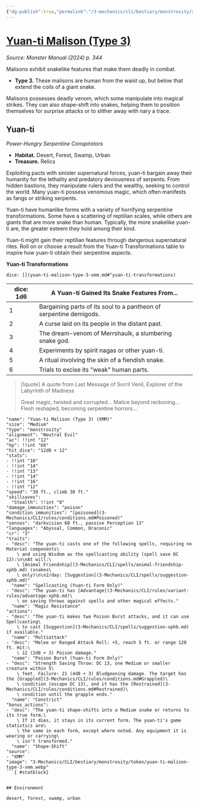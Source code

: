 ```yaml
---
{"dg-publish":true,"permalink":"/3-mechanics/cli/bestiary/monstrosity/yuan-ti-malison-type-3-xmm/","tags":["ttrpg-cli/compendium/src/5e/xmm","ttrpg-cli/monster/cr/3","ttrpg-cli/monster/environment/desert","ttrpg-cli/monster/environment/forest","ttrpg-cli/monster/environment/swamp","ttrpg-cli/monster/environment/urban","ttrpg-cli/monster/size/medium","ttrpg-cli/monster/type/monstrosity"],"noteIcon":""}
---
```


# [Yuan-ti Malison (Type 3)](3-Mechanics\CLI\bestiary\monstrosity/yuan-ti-malison-type-3-xmm.md)
*Source: Monster Manual (2024) p. 344*  

Malisons exhibit snakelike features that make them deadly in combat.

- **Type 3.** These malisons are human from the waist up, but below that extend the coils of a giant snake.  

Malisons possesses deadly venom, which some manipulate into magical strikes. They can also shape-shift into snakes, helping them to position themselves for surprise attacks or to slither away with nary a trace.

## Yuan-ti

*Power-Hungry Serpentine Conspirators*

- **Habitat.** Desert, Forest, Swamp, Urban  
- **Treasure.** Relics  

Exploiting pacts with sinister supernatural forces, yuan-ti bargain away their humanity for the lethality and predatory deviousness of serpents. From hidden bastions, they manipulate rulers and the wealthy, seeking to control the world. Many yuan-ti possess venomous magic, which often manifests as fangs or striking serpents.

Yuan-ti have humanlike forms with a variety of horrifying serpentine transformations. Some have a scattering of reptilian scales, while others are giants that are more snake than human. Typically, the more snakelike yuan-ti are, the greater esteem they hold among their kind.

Yuan-ti might gain their reptilian features through dangerous supernatural rites. Roll on or choose a result from the Yuan-ti Transformations table to inspire how yuan-ti obtain their serpentine aspects.

**Yuan-ti Transformations**

`dice: [](yuan-ti-malison-type-3-xmm.md#^yuan-ti-transformations)`

| dice: 1d6 | A Yuan-ti Gained Its Snake Features From... |
|-----------|---------------------------------------------|
| 1 | Bargaining parts of its soul to a pantheon of serpentine demigods. |
| 2 | A curse laid on its people in the distant past. |
| 3 | The dream-venom of Merrshaulk, a slumbering snake god. |
| 4 | Experiments by spirit nagas or other yuan-ti. |
| 5 | A ritual involving the skin of a fiendish snake. |
| 6 | Trials to excise its "weak" human parts. |{ #yuan-ti-transformations}


> [!quote] A quote from Last Message of Sorril Venil, Explorer of the Labyrinth of Madness  
> 
> Great magic, twisted and corrupted... Malice beyond reckoning... Flesh reshaped, becoming serpentine horrors...


```statblock
"name": "Yuan-ti Malison (Type 3) (XMM)"
"size": "Medium"
"type": "monstrosity"
"alignment": "Neutral Evil"
"ac": !!int "12"
"hp": !!int "66"
"hit_dice": "12d8 + 12"
"stats":
- !!int "16"
- !!int "14"
- !!int "13"
- !!int "14"
- !!int "16"
- !!int "12"
"speed": "30 ft., climb 30 ft."
"skillsaves":
  "Stealth": !!int "0"
"damage_immunities": "poison"
"condition_immunities": "[poisoned](3-Mechanics/CLI/rules/conditions.md#Poisoned)"
"senses": "darkvision 60 ft., passive Perception 13"
"languages": "Abyssal, Common, Draconic"
"cr": "3"
"traits":
- "desc": "The yuan-ti casts one of the following spells, requiring no Material components\
    \ and using Wisdom as the spellcasting ability (spell save DC 13):\n\nAt will:\
    \ [Animal Friendship](3-Mechanics/CLI/spells/animal-friendship-xphb.md) (snakes\
    \ only)\n\n2/day: [Suggestion](3-Mechanics/CLI/spells/suggestion-xphb.md)"
  "name": "Spellcasting (Yuan-ti Form Only)"
- "desc": "The yuan-ti has [Advantage](3-Mechanics/CLI/rules/variant-rules/advantage-xphb.md)\
    \ on saving throws against spells and other magical effects."
  "name": "Magic Resistance"
"actions":
- "desc": "The yuan-ti makes two Poison Burst attacks, and it can use Spellcasting\
    \ to cast [Suggestion](3-Mechanics/CLI/spells/suggestion-xphb.md) if available."
  "name": "Multiattack"
- "desc": "Melee or Ranged Attack Roll: +5, reach 5 ft. or range 120 ft. Hit:\
    \ 12 (2d8 + 3) Poison damage."
  "name": "Poison Burst (Yuan-ti Form Only)"
- "desc": "Strength Saving Throw: DC 13, one Medium or smaller creature within 5\
    \ feet. Failure: 21 (4d8 + 3) Bludgeoning damage. The target has the [Grappled](3-Mechanics/CLI/rules/conditions.md#Grappled)\
    \ condition (escape DC 13), and it has the [Restrained](3-Mechanics/CLI/rules/conditions.md#Restrained)\
    \ condition until the grapple ends."
  "name": "Constrict"
"bonus_actions":
- "desc": "The yuan-ti shape-shifts into a Medium snake or returns to its true form.\
    \ If it dies, it stays in its current form. The yuan-ti's game statistics are\
    \ the same in each form, except where noted. Any equipment it is wearing or carrying\
    \ isn't transformed."
  "name": "Shape-Shift"
"source":
- "XMM"
"image": "3-Mechanics/CLI/bestiary/monstrosity/token/yuan-ti-malison-type-3-xmm.webp"
```{ #statblock}


## Environment

desert, forest, swamp, urban